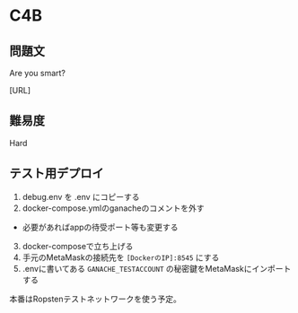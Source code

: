 C4B
===

## 問題文
Are you smart?

[URL]

## 難易度
Hard

## テスト用デプロイ
1. debug.env を .env にコピーする
2. docker-compose.ymlのganacheのコメントを外す
  * 必要があればappの待受ポート等も変更する
3. docker-composeで立ち上げる
4. 手元のMetaMaskの接続先を `[DockerのIP]:8545` にする
5. .envに書いてある `GANACHE_TESTACCOUNT` の秘密鍵をMetaMaskにインポートする

本番はRopstenテストネットワークを使う予定。
